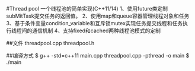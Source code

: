 #Thread pool
一个线程池的简单实现(C++11/14)
1、使用future类定制subMitTask提交任务的返回值。
2、使用map和queue容器管理线程对象和任务
3、基于条件变量condition_variable和互斥锁mutex实现任务提交线程和任务执行线程间的通信机制
4、支持fixed和cached两种线程池模式的定制

##文件
threadpool.cpp
threadpool.h

##编译方式
$ g++ -std=c++11 main.cpp threadpool.cpp -pthread -o main
$ ./main
